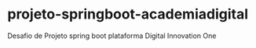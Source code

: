 # projeto-springboot-academiadigital
Desafio de Projeto spring boot plataforma Digital Innovation One
